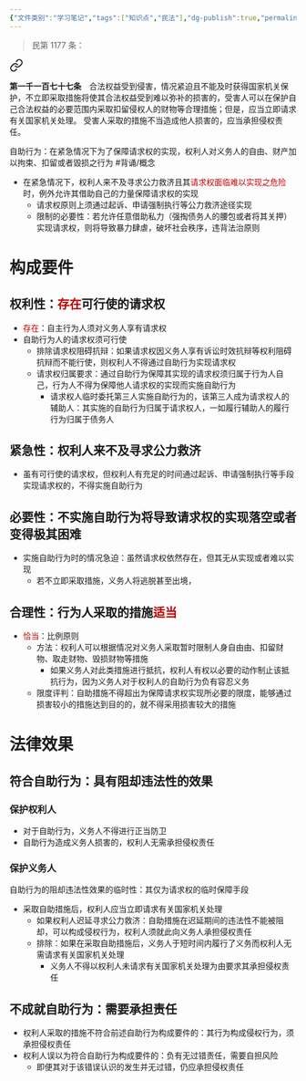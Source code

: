 ```yaml
---
{"文件类别":"学习笔记","tags":["知识点","民法"],"dg-publish":true,"permalink":"/学习笔记studyup/民法总论/自助行为/","dgPassFrontmatter":true,"created":"2024-09-17T15:55:57.473+08:00","updated":"2024-12-01T21:11:38.085+08:00"}
---
```


>民第 1177 条：
<div class="transclusion internal-embed is-loaded"><a class="markdown-embed-link" href="/////#t1177" aria-label="Open link"><svg xmlns="http://www.w3.org/2000/svg" width="24" height="24" viewBox="0 0 24 24" fill="none" stroke="currentColor" stroke-width="2" stroke-linecap="round" stroke-linejoin="round" class="svg-icon lucide-link"><path d="M10 13a5 5 0 0 0 7.54.54l3-3a5 5 0 0 0-7.07-7.07l-1.72 1.71"></path><path d="M14 11a5 5 0 0 0-7.54-.54l-3 3a5 5 0 0 0 7.07 7.07l1.71-1.71"></path></svg></a><div class="markdown-embed">



**第一千一百七十七条**　合法权益受到侵害，情况紧迫且不能及时获得国家机关保护，不立即采取措施将使其合法权益受到难以弥补的损害的，受害人可以在保护自己合法权益的必要范围内采取扣留侵权人的财物等合理措施；但是，应当立即请求有关国家机关处理。
受害人采取的措施不当造成他人损害的，应当承担侵权责任。 

</div></div>


自助行为：在紧急情况下为了保障请求权的实现，权利人对义务人的自由、财产加以拘束、扣留或者毀损之行为 #背诵/概念 
- 在紧急情况下，权利人来不及寻求公力救济且其<font color="#c00000">请求权面临难以实现之危险</font>时，例外允许其借助自己的力量保障请求权的实现
	- 请求权原则上须通过起诉、申请强制执行等公力救济途径实现
	- 限制的必要性：若允许任意借助私力（强掏债务人的腰包或者将其关押）实现请求权，则将导致暴力肆虐，破坏社会秩序，违背法治原则
# 构成要件
## 权利性：<font color="#c00000">存在</font>可行使的请求权
- <font color="#c00000">存在</font>：自主行为人须对义务人享有请求权
- 自助行为人的请求权须可行使
	- 排除请求权阻碍抗辩：如果请求权因义务人享有诉讼时效抗辩等权利阻碍抗辩而不能行使，则权利人不得通过自助行为实现请求权
	- 请求权归属要求：通过自助行为保障其实现的请求权须归属于行为人自己，行为人不得为保障他人请求权的实现而实施自助行为
		- 请求权人临时委托第三人实施自助行为的，该第三人成为请求权人的辅助人：其实施的自助行为归属于请求权人，一如履行辅助人的履行行为归属于债务人
## 紧急性：权利人来不及寻求公力救济
- 虽有可行使的请求权，但权利人有充足的时间通过起诉、申请强制执行等手段实现请求权的，不得实施自助行为
## 必要性：不实施自助行为将导致请求权的实现落空或者变得极其困难
- 实施自助行为时的情况急迫：虽然请求权依然存在，但其无从实现或者难以实现
	- 若不立即采取措施，义务人将逃脱甚至出境，
## 合理性：行为人采取的措施<font color="#c00000">适当</font>
- <font color="#c00000">恰当</font>：比例原则
	- 方法：权利人可以根据情况对义务人采取暂时限制人身自由由、扣留财物、取走财物、毁损财物等措施
		- 如果义务人对此类措施进行抵抗，权利人有权以必要的动作制止该抵抗行为，因为义务人对于权利人的自助行为负有容忍义务
	- 限度评判：自助措施不得超出为保障请求权实现所必要的限度，能够通过损害较小的措施达到目的的，就不得采用损害较大的措施
# 法律效果
## 符合自助行为：具有阻却违法性的效果
### 保护权利人
- 对于自助行为，义务人不得进行正当防卫
- 自助行为造成义务人损害的，权利人无需承担侵权责任
### 保护义务人
自助行为的阻却违法性效果的临时性：其仅为请求权的临时保障手段
- 采取自助措施后，权利人应当立即请求有关国家机关处理
	- 如果权利人迟延寻求公力救济：自助措施在迟延期间的违法性不能被阻却，可以构成侵权行为，权利人须就此向义务人承担侵权责任
	- 排除：如果在采取自助措施后，义务人于短时间内履行了义务而权利人无需请求有关国家机关处理
		- 义务人不得以权利人未请求有关国家机关处理为由要求其承担侵权责任
## 不成就自助行为：需要承担责任
- 权利人采取的措施不符合前述自助行为构成要件的：其行为构成侵权行为，须承担侵权责任
- 权利人误以为符合自助行为构成要件的：负有无过错责任，需要自担风险
	- 即便其对于该错误认识的发生并无过错，仍应承担侵权责任
